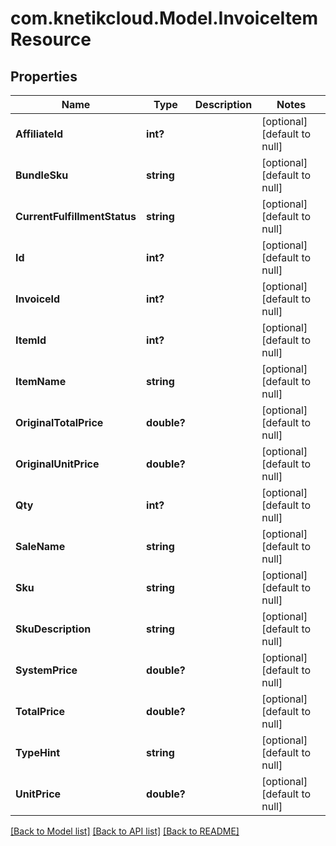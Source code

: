 # com.knetikcloud.Model.InvoiceItemResource
## Properties

Name | Type | Description | Notes
------------ | ------------- | ------------- | -------------
**AffiliateId** | **int?** |  | [optional] [default to null]
**BundleSku** | **string** |  | [optional] [default to null]
**CurrentFulfillmentStatus** | **string** |  | [optional] [default to null]
**Id** | **int?** |  | [optional] [default to null]
**InvoiceId** | **int?** |  | [optional] [default to null]
**ItemId** | **int?** |  | [optional] [default to null]
**ItemName** | **string** |  | [optional] [default to null]
**OriginalTotalPrice** | **double?** |  | [optional] [default to null]
**OriginalUnitPrice** | **double?** |  | [optional] [default to null]
**Qty** | **int?** |  | [optional] [default to null]
**SaleName** | **string** |  | [optional] [default to null]
**Sku** | **string** |  | [optional] [default to null]
**SkuDescription** | **string** |  | [optional] [default to null]
**SystemPrice** | **double?** |  | [optional] [default to null]
**TotalPrice** | **double?** |  | [optional] [default to null]
**TypeHint** | **string** |  | [optional] [default to null]
**UnitPrice** | **double?** |  | [optional] [default to null]

[[Back to Model list]](../README.md#documentation-for-models) [[Back to API list]](../README.md#documentation-for-api-endpoints) [[Back to README]](../README.md)

